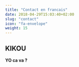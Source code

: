 ```yaml
---
title: "Contact en francais"
date: 2018-04-29T15:03:40+02:00
slug: "contact"
icon: "fa-envelope"
weight: 15
---
```


<h2> KIKOU </h2>

<b>
YO ca va ?
</b>
